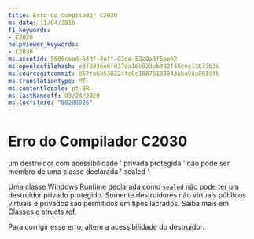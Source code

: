 ```yaml
---
title: Erro do Compilador C2030
ms.date: 11/04/2016
f1_keywords:
- C2030
helpviewer_keywords:
- C2030
ms.assetid: 5806cead-64df-4eff-92de-52c9a3f5ee62
ms.openlocfilehash: e3f3936e6fd37da16c923cb482f45cec11833b3c
ms.sourcegitcommit: 857fa6b530224fa6c18675138043aba9aa0619fb
ms.translationtype: MT
ms.contentlocale: pt-BR
ms.lasthandoff: 03/24/2020
ms.locfileid: "80208026"
---
```

# <a name="compiler-error-c2030"></a>Erro do Compilador C2030

um destruidor com acessibilidade ' privada protegida ' não pode ser membro de uma classe declarada ' sealed '

Uma classe Windows Runtime declarada como `sealed` não pode ter um destruidor privado protegido. Somente destruidores não virtuais públicos virtuais e privados são permitidos em tipos lacrados. Saiba mais em [Classes e structs ref](../../cppcx/ref-classes-and-structs-c-cx.md).

Para corrigir esse erro, altere a acessibilidade do destruidor.

